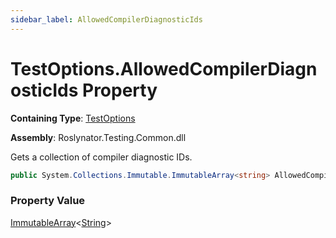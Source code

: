 ```yaml
---
sidebar_label: AllowedCompilerDiagnosticIds
---
```


# TestOptions\.AllowedCompilerDiagnosticIds Property

**Containing Type**: [TestOptions](../index.md)

**Assembly**: Roslynator\.Testing\.Common\.dll

  
Gets a collection of compiler diagnostic IDs\.

```csharp
public System.Collections.Immutable.ImmutableArray<string> AllowedCompilerDiagnosticIds { get; protected set; }
```

### Property Value

[ImmutableArray](https://docs.microsoft.com/en-us/dotnet/api/system.collections.immutable.immutablearray-1)&lt;[String](https://docs.microsoft.com/en-us/dotnet/api/system.string)&gt;


